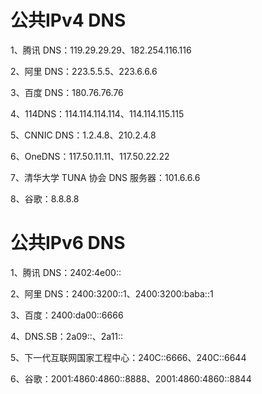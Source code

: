 # 公共IPv4 DNS

1、腾讯 DNS：119.29.29.29、182.254.116.116

2、阿里 DNS：223.5.5.5、223.6.6.6

3、百度 DNS：180.76.76.76

4、114DNS：114.114.114.114、114.114.115.115

5、CNNIC DNS：1.2.4.8、210.2.4.8

6、OneDNS：117.50.11.11、117.50.22.22

7、清华大学 TUNA 协会 DNS 服务器：101.6.6.6

8、谷歌：8.8.8.8

# 公共IPv6 DNS

1、腾讯 DNS：2402:4e00::

2、阿里 DNS：2400:3200::1、2400:3200:baba::1

3、百度：2400:da00::6666

4、DNS.SB：2a09::、2a11::

5、下一代互联网国家工程中心：240C::6666、240C::6644

6、谷歌：2001:4860:4860::8888、2001:4860:4860::8844